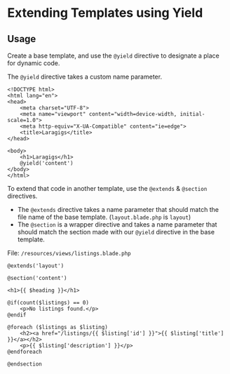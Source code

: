 # Extending Templates using Yield

## Usage

Create a base template, and use the `@yield` directive to designate a place for dynamic code.

The `@yield` directive takes a custom name parameter. 

```blade
<!DOCTYPE html>
<html lang="en">
<head>
    <meta charset="UTF-8">
    <meta name="viewport" content="width=device-width, initial-scale=1.0">
    <meta http-equiv="X-UA-Compatible" content="ie=edge">
    <title>Laragigs</title>
</head>

<body>
    <h1>Laragigs</h1>
    @yield('content')
</body>
</html>
```

To extend that code in another template, use the `@extends` & `@section` directives.

- The `@extends` directive takes a name parameter that should match the file name of the base template. (`layout.blade.php` is `layout`)
- The `@section` is a wrapper directive and takes a name parameter that should match the section made with our `@yield` directive in the base template.

File: `/resources/views/listings.blade.php`

```blade
@extends('layout')

@section('content')
    
<h1>{{ $heading }}</h1>

@if(count($listings) == 0)
    <p>No listings found.</p>
@endif

@foreach ($listings as $listing)
    <h2><a href="/listings/{{ $listing['id'] }}">{{ $listing['title'] }}</a></h2>
    <p>{{ $listing['description'] }}</p>
@endforeach

@endsection
```
